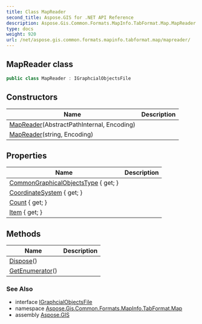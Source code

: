 ```yaml
---
title: Class MapReader
second_title: Aspose.GIS for .NET API Reference
description: Aspose.Gis.Common.Formats.MapInfo.TabFormat.Map.MapReader class. 
type: docs
weight: 920
url: /net/aspose.gis.common.formats.mapinfo.tabformat.map/mapreader/
---
```

## MapReader class

```csharp
public class MapReader : IGraphcialObjectsFile
```

## Constructors

| Name | Description |
| --- | --- |
| [MapReader](mapreader/#constructor)(AbstractPathInternal, Encoding) |  |
| [MapReader](mapreader/#constructor_1)(string, Encoding) |  |

## Properties

| Name | Description |
| --- | --- |
| [CommonGraphicalObjectsType](../../aspose.gis.common.formats.mapinfo.tabformat.map/mapreader/commongraphicalobjectstype/) { get; } |  |
| [CoordinateSystem](../../aspose.gis.common.formats.mapinfo.tabformat.map/mapreader/coordinatesystem/) { get; } |  |
| [Count](../../aspose.gis.common.formats.mapinfo.tabformat.map/mapreader/count/) { get; } |  |
| [Item](../../aspose.gis.common.formats.mapinfo.tabformat.map/mapreader/item/) { get; } |  |

## Methods

| Name | Description |
| --- | --- |
| [Dispose](../../aspose.gis.common.formats.mapinfo.tabformat.map/mapreader/dispose/)() |  |
| [GetEnumerator](../../aspose.gis.common.formats.mapinfo.tabformat.map/mapreader/getenumerator/)() |  |

### See Also

* interface [IGraphcialObjectsFile](../../aspose.gis.common.formats.mapinfo/igraphcialobjectsfile/)
* namespace [Aspose.Gis.Common.Formats.MapInfo.TabFormat.Map](../../aspose.gis.common.formats.mapinfo.tabformat.map/)
* assembly [Aspose.GIS](../../)


